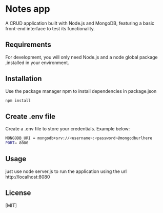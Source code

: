 # Notes app
A CRUD application built with Node.js and MongoDB, featuring a basic front-end interface to test its functionality.

## Requirements
For development, you will only need Node.js and a node global package ,installed in your environment.

## Installation
Use the package manager npm to install dependencies in package.json 
```bash
npm install
```
## Create .env file
Create a .env file to store your credentials. Example below:
```bash
MONGODB_URI = mongodb+srv://<username>:<password>@mongodburlhere
PORT= 8080
```
## Usage
just use node server.js to run the application using the url http://localhost:8080

## License
[MIT]
